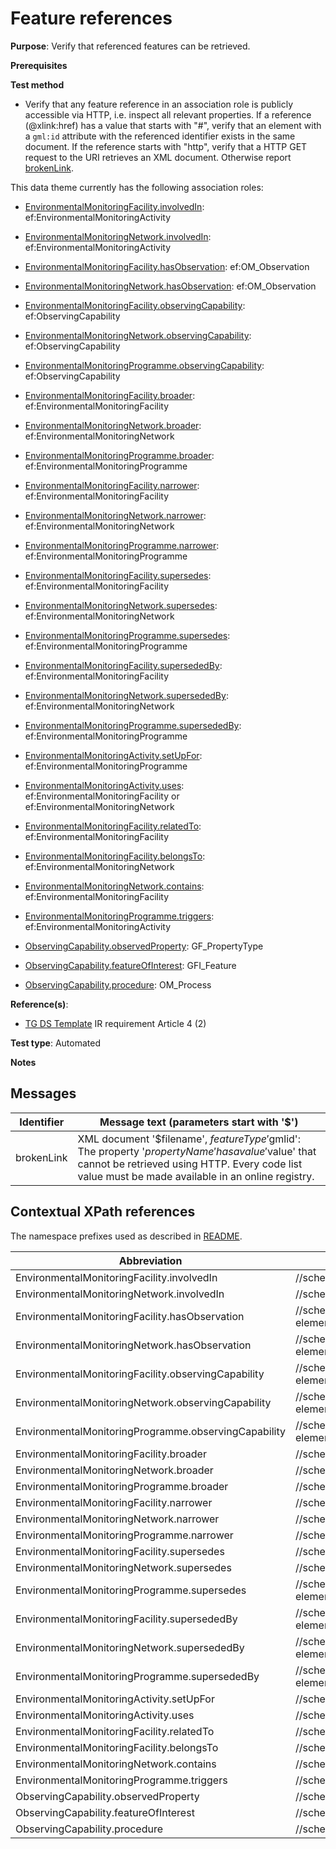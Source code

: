 # Feature references

**Purpose**: Verify that referenced features can be retrieved.

**Prerequisites**

**Test method**

* Verify that any feature reference in an association role is publicly accessible via HTTP, i.e. inspect all relevant properties. If a reference (@xlink:href) has a value that starts with "#", verify that an element with a `gml:id` attribute with the referenced identifier exists in the same document. If the reference starts with "http", verify that a HTTP GET request to the URI retrieves an XML document. Otherwise report [brokenLink](#brokenLink).

This data theme currently has the following association roles:

* [EnvironmentalMonitoringFacility.involvedIn](#Finv): ef:EnvironmentalMonitoringActivity
* [EnvironmentalMonitoringNetwork.involvedIn](#Ninv): ef:EnvironmentalMonitoringActivity

* [EnvironmentalMonitoringFacility.hasObservation](#Fobs): ef:OM_Observation
* [EnvironmentalMonitoringNetwork.hasObservation](#Nobs): ef:OM_Observation

* [EnvironmentalMonitoringFacility.observingCapability](#FobCap): ef:ObservingCapability
* [EnvironmentalMonitoringNetwork.observingCapability](#NobCap): ef:ObservingCapability
* [EnvironmentalMonitoringProgramme.observingCapability](#PobCap): ef:ObservingCapability

* [EnvironmentalMonitoringFacility.broader](#Fbroader): ef:EnvironmentalMonitoringFacility
* [EnvironmentalMonitoringNetwork.broader](#Nbroader): ef:EnvironmentalMonitoringNetwork
* [EnvironmentalMonitoringProgramme.broader](#Pbroader): ef:EnvironmentalMonitoringProgramme

* [EnvironmentalMonitoringFacility.narrower](#Fnarrower): ef:EnvironmentalMonitoringFacility
* [EnvironmentalMonitoringNetwork.narrower](#Nnarrower): ef:EnvironmentalMonitoringNetwork
* [EnvironmentalMonitoringProgramme.narrower](#Pnarrower): ef:EnvironmentalMonitoringProgramme

* [EnvironmentalMonitoringFacility.supersedes](#Fsupersedes): ef:EnvironmentalMonitoringFacility
* [EnvironmentalMonitoringNetwork.supersedes](#Nsupersedes): ef:EnvironmentalMonitoringNetwork
* [EnvironmentalMonitoringProgramme.supersedes](#Psupersedes): ef:EnvironmentalMonitoringProgramme

* [EnvironmentalMonitoringFacility.supersededBy](#FsupersededBy): ef:EnvironmentalMonitoringFacility
* [EnvironmentalMonitoringNetwork.supersededBy](#NsupersededBy): ef:EnvironmentalMonitoringNetwork
* [EnvironmentalMonitoringProgramme.supersededBy](#PsupersededBy): ef:EnvironmentalMonitoringProgramme

* [EnvironmentalMonitoringActivity.setUpFor](#AsetUpFor): ef:EnvironmentalMonitoringProgramme
* [EnvironmentalMonitoringActivity.uses](#Auses): ef:EnvironmentalMonitoringFacility or ef:EnvironmentalMonitoringNetwork

* [EnvironmentalMonitoringFacility.relatedTo](#FrelatedTo): ef:EnvironmentalMonitoringFacility
* [EnvironmentalMonitoringFacility.belongsTo](#FbelongsTo): ef:EnvironmentalMonitoringNetwork

* [EnvironmentalMonitoringNetwork.contains](#Ncontains): ef:EnvironmentalMonitoringFacility

* [EnvironmentalMonitoringProgramme.triggers](#Ptriggers): ef:EnvironmentalMonitoringActivity

* [ObservingCapability.observedProperty](#OCobservedProperty): GF_PropertyType
* [ObservingCapability.featureOfInterest](#OCfeatureOfInterest): GFI_Feature
* [ObservingCapability.procedure](#OCprocedure): OM_Process

**Reference(s)**: 

* [TG DS Template](./README.md#ref_TG_DS_tmpl) IR requirement Article 4 (2)

**Test type**: Automated

**Notes**

## Messages

Identifier  |  Message text (parameters start with '$')
---------------------------------------------------------- | -------------------------------------------------------------------------
brokenLink <a name="brokenLink"/>  |  XML document '$filename', $featureType '$gmlid': The property '$propertyName' has a value '$value' that cannot be retrieved using HTTP. Every code list value must be made available in an online registry. 

## Contextual XPath references

The namespace prefixes used as described in [README](./README.md#namespaces).

Abbreviation                         |  XPath expression    | Multiplicity    | Voidable
------------------------------------ | ---------------------|-----------------|------------
EnvironmentalMonitoringFacility.involvedIn <a name ="Finv"></a>	| //schema-element(ef:EnvironmentalMonitoringFacility)/ef:involvedIn/@xlink:href | 0..\* | Yes
EnvironmentalMonitoringNetwork.involvedIn <a name ="Ninv"></a>	| //schema-element(ef:EnvironmentalMonitoringNetwork)/ef:involvedIn/@xlink:href | 0..\* | Yes
EnvironmentalMonitoringFacility.hasObservation <a name ="Fobs"></a>	| //schema-element(ef:EnvironmentalMonitoringFacility)/ef:hasObservation/@xlink:href | 0..\* | Yes
EnvironmentalMonitoringNetwork.hasObservation <a name ="Nobs"></a>	| //schema-element(ef:EnvironmentalMonitoringNetwork)/ef:hasObservation/@xlink:href | 0..\* | Yes
EnvironmentalMonitoringFacility.observingCapability <a name ="FobCap"></a>	| //schema-element(ef:EnvironmentalMonitoringFacility)/ef:observingCapability/@xlink:href | 0..\* | Yes
EnvironmentalMonitoringNetwork.observingCapability <a name ="NobCap"></a>	| //schema-element(ef:EnvironmentalMonitoringNetwork)/ef:observingCapability/@xlink:href | 0..\* | Yes
EnvironmentalMonitoringProgramme.observingCapability <a name ="PobCap"></a>	| //schema-element(ef:EnvironmentalMonitoringProgramme)/ef:observingCapability/@xlink:href | 0..\* | Yes
EnvironmentalMonitoringFacility.broader <a name ="Fbroader"></a>	| //schema-element(ef:EnvironmentalMonitoringFacility)/ef:broader/@xlink:href | 0..1 | Yes
EnvironmentalMonitoringNetwork.broader <a name ="Nbroader"></a>	| //schema-element(ef:EnvironmentalMonitoringNetwork)/ef:broader/@xlink:href | 0..1 | Yes
EnvironmentalMonitoringProgramme.broader <a name ="Pbroader"></a>	| //schema-element(ef:EnvironmentalMonitoringProgramme)/ef:broader/@xlink:href | 0..1 | Yes
EnvironmentalMonitoringFacility.narrower <a name ="Fnarrower"></a>	| //schema-element(ef:EnvironmentalMonitoringFacility)/ef:narrower/@xlink:href | 0..\* | Yes
EnvironmentalMonitoringNetwork.narrower <a name ="Nnarrower"></a>	| //schema-element(ef:EnvironmentalMonitoringNetwork)/ef:narrower/@xlink:href | 0..\* | Yes
EnvironmentalMonitoringProgramme.narrower <a name ="Pnarrower"></a>	| //schema-element(ef:EnvironmentalMonitoringProgramme)/ef:narrower/@xlink:href | 0..\* | Yes
EnvironmentalMonitoringFacility.supersedes <a name ="Fsupersedes"></a>	| //schema-element(ef:EnvironmentalMonitoringFacility)/ef:supersedes/@xlink:href | 0..\* | Yes
EnvironmentalMonitoringNetwork.supersedes <a name ="Nsupersedes"></a>	| //schema-element(ef:EnvironmentalMonitoringNetwork)/ef:supersedes/@xlink:href | 0..\* | Yes
EnvironmentalMonitoringProgramme.supersedes <a name ="Psupersedes"></a>	| //schema-element(ef:EnvironmentalMonitoringProgramme)/ef:supersedes/@xlink:href | 0..\* | Yes
EnvironmentalMonitoringFacility.supersededBy <a name ="FsupersededBy"></a>	| //schema-element(ef:EnvironmentalMonitoringFacility)/ef:supersededBy/@xlink:href | 0..\* | Yes
EnvironmentalMonitoringNetwork.supersededBy <a name ="NsupersededBy"></a>	| //schema-element(ef:EnvironmentalMonitoringNetwork)/ef:supersededBy/@xlink:href | 0..\* | Yes
EnvironmentalMonitoringProgramme.supersededBy <a name ="PsupersededBy"></a>	| //schema-element(ef:EnvironmentalMonitoringProgramme)/ef:supersededBy/@xlink:href | 0..\* | Yes
EnvironmentalMonitoringActivity.setUpFor <a name ="AsetUpFor"></a>	| //schema-element(ef:EnvironmentalMonitoringActivity)/ef:setUpFor/@xlink:href | 0..\* | Yes
EnvironmentalMonitoringActivity.uses <a name ="Auses"></a>	| //schema-element(ef:EnvironmentalMonitoringActivity)/ef:uses/@xlink:href | 0..\* | Yes
EnvironmentalMonitoringFacility.relatedTo <a name ="FrelatedTo"></a>	| //schema-element(ef:EnvironmentalMonitoringFacility)/ef:relatedTo/@xlink:href | 0..\* | Yes
EnvironmentalMonitoringFacility.belongsTo <a name ="FbelongsTo"></a>	| //schema-element(ef:EnvironmentalMonitoringFacility)/ef:belongsTo/@xlink:href | 0..\* | Yes
EnvironmentalMonitoringNetwork.contains <a name ="Ncontains"></a>	| //schema-element(ef:EnvironmentalMonitoringNetwork)/ef:contains/@xlink:href | 0..\* | Yes
EnvironmentalMonitoringProgramme.triggers <a name ="Ntriggers"></a>	| //schema-element(ef:EnvironmentalMonitoringProgramme)/ef:triggers/@xlink:href | 0..\* | Yes
ObservingCapability.observedProperty <a name ="OCobservedProperty"></a>	| //schema-element(ef:ObservingCapability)/ef:observedProperty/@xlink:href | 1 | No
ObservingCapability.featureOfInterest <a name ="OCfeatureOfInterest"></a>	| //schema-element(ef:ObservingCapability)/ef:featureOfInterest/@xlink:href | 0..1 | Yes
ObservingCapability.procedure <a name ="OCprocedure"></a>	| //schema-element(ef:ObservingCapability)/ef:procedure/@xlink:href | 1 | No